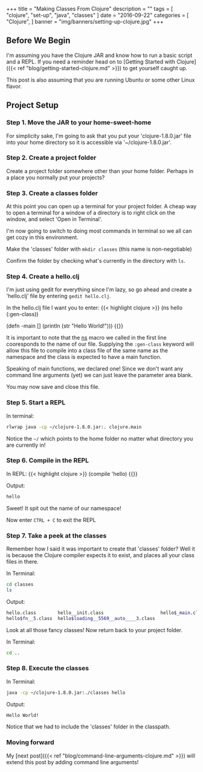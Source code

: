 +++
title = "Making Classes From Clojure"
description = ""
tags = [
    "clojure",
    "set-up",
	"java",
	"classes"
]
date = "2016-09-22"
categories = [
    "Clojure",
]
banner = "img/banners/setting-up-clojure.jpg"
+++

## Before We Begin

I'm assuming you have the Clojure JAR and know how to run a basic script and a REPL. If you need a reminder head on to [Getting Started with Clojure]({{< ref "blog/getting-started-clojure.md" >}}) to get yourself caught up.

This post is also assuming that you are running Ubuntu or some other Linux flavor.

## Project Setup

### Step 1. Move the JAR to your home-sweet-home

For simplicity sake, I'm going to ask that you put your 'clojure-1.8.0.jar' file into your home directory so it is accessible via '~/clojure-1.8.0.jar'.

### Step 2. Create a project folder

Create a project folder somewhere other than your home folder. Perhaps in a place you normally put your projects?

### Step 3. Create a classes folder

At this point you can open up a terminal for your project folder. A cheap way to open a terminal for a window of a directory is to right click on the window, and select 'Open in Terminal'.

I'm now going to switch to doing most commands in terminal so we all can get cozy in this environment. 

Make the 'classes' folder with `mkdir classes` (this name is non-negotiable)

Confirm the folder by checking what's currently in the directory with `ls`.
 
### Step 4. Create a hello.clj

I'm just using gedit for everything since I'm lazy, so go ahead and create a 'hello.clj' file by entering `gedit hello.clj`.

In the hello.clj file I want you to enter:
{{< highlight clojure >}}
(ns hello
    (:gen-class))

(defn -main []
  (println (str "Hello World!")))
{{</highlight>}}

It is important to note that the [ns](http://clojure.github.io/clojure/clojure.core-api.html#clojure.core/ns) macro we called in the first line cooresponds to the name of our file. Supplying the `:gen-class` keyword will allow this file to compile into a class file of the same name as the namespace and the class is expected to have a main function.

Speaking of main functions, we declared one! Since we don't want any command line arguments (yet) we can just leave the parameter area blank.

You may now save and close this file.

### Step 5. Start a REPL

In terminal:
```bash
rlwrap java -cp ~/clojure-1.8.0.jar:. clojure.main
```
Notice the `~/` which points to the home folder no matter what directory you are currently in!

### Step 6. Compile in the REPL  

In REPL:
{{< highlight clojure >}}
(compile 'hello)
{{</highlight>}}

Output:
```bash
hello
```

Sweet! It spit out the name of our namespace!

Now enter `CTRL + C` to exit the REPL

### Step 7. Take a peek at the classes

Remember how I said it was important to create that 'classes' folder? Well it is because the Clojure compiler expects it to exist, and places all your class files in there.

In Terminal:
```bash
cd classes
ls
```

Output:
```bash
hello.class        hello__init.class                     hello$_main.class
hello$fn__5.class  hello$loading__5569__auto____3.class
```

Look at all those fancy classes! Now return back to your project folder.

In Terminal:
```bash
cd ..
```

### Step 8. Execute the classes

In Terminal:
```bash
java -cp ~/clojure-1.8.0.jar:./classes hello
```

Output:
```bash
Hello World!
```

Notice that we had to include the 'classes' folder in the classpath.

### Moving forward

My [next post]({{< ref "blog/command-line-arguments-clojure.md" >}}) will extend this post by adding command line arguments!
